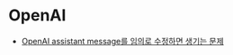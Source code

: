 # OpenAI

- [OpenAI assistant message를 임의로 수정하면 생기는 문제](./edit-assistant-message-arbitrarily/ko.md)
